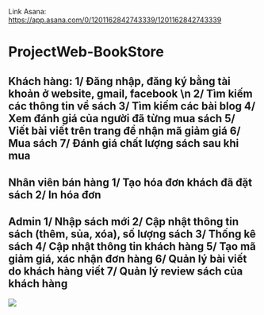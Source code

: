 Link Asana: https://app.asana.com/0/1201162842743339/1201162842743339
# ProjectWeb-BookStore
**Khách hàng:**
1/ Đăng nhập, đăng ký bằng tài khoản ở website, gmail, facebook \n
2/ Tìm kiếm các thông tin về sách
3/ Tìm kiếm các bài blog
4/ Xem đánh giá của người đã từng mua sách
5/ Viết bài viết trên trang để nhận mã giảm giá
6/ Mua sách
7/ Đánh giá chất lượng sách sau khi mua
----------------------------------------------------------------------------------------------------------------------------------------------------------------------------------
**Nhân viên bán hàng**
1/ Tạo hóa đơn khách đã đặt sách
2/ In hóa đơn
----------------------------------------------------------------------------------------------------------------------------------------------------------------------------------
**Admin**
1/ Nhập sách mới
2/ Cập nhật thông tin sách (thêm, sủa, xóa), số lượng sách
3/ Thống kê sách
4/ Cập nhật thông tin khách hàng
5/ Tạo mã giảm giá, xác nhận đơn hàng
6/ Quản lý bài viết do khách hàng viết
7/ Quản lý review sách của khách hàng
----------------------------------------------------------------------------------------------------------------------------------------------------------------------------------
<img src="https://drive.google.com/file/d/1ZL63fdqlfi4kdOdIXPd7dYAInQRXkp-n/view?usp=sharing" />
